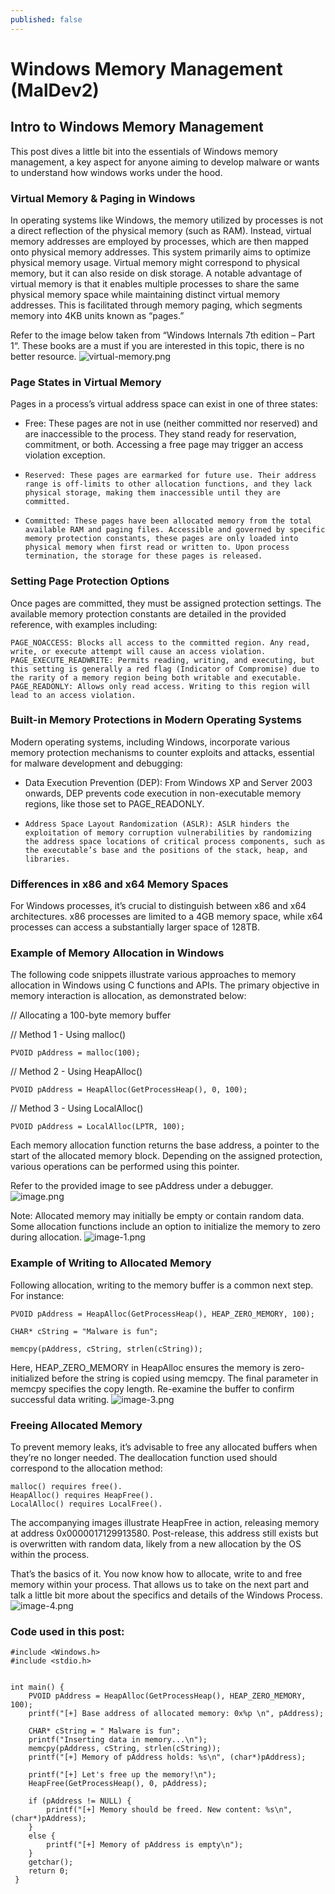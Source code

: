 ```yaml
---
published: false
---
```

# Windows Memory Management (MalDev2)

## Intro to Windows Memory Management

This post dives a little bit into the essentials of Windows memory management, a key aspect for anyone aiming to develop malware or wants to understand how windows works under the hood.

### Virtual Memory & Paging in Windows

In operating systems like Windows, the memory utilized by processes is not a direct reflection of the physical memory (such as RAM). Instead, virtual memory addresses are employed by processes, which are then mapped onto physical memory addresses. This system primarily aims to optimize physical memory usage. Virtual memory might correspond to physical memory, but it can also reside on disk storage. A notable advantage of virtual memory is that it enables multiple processes to share the same physical memory space while maintaining distinct virtual memory addresses. This is facilitated through memory paging, which segments memory into 4KB units known as “pages.”

Refer to the image below taken from “Windows Internals 7th edition – Part 1“. These books are a must if you are interested in this topic, there is no better resource.
![virtual-memory.png]({{site.baseurl}}/_posts/virtual-memory.png)

### Page States in Virtual Memory

Pages in a process’s virtual address space can exist in one of three states:

- Free: These pages are not in use (neither committed nor reserved) and are inaccessible to the process. They stand ready for reservation, commitment, or both. Accessing a free page may trigger an access violation exception.
-     Reserved: These pages are earmarked for future use. Their address range is off-limits to other allocation functions, and they lack physical storage, making them inaccessible until they are committed.
-     Committed: These pages have been allocated memory from the total available RAM and paging files. Accessible and governed by specific memory protection constants, these pages are only loaded into physical memory when first read or written to. Upon process termination, the storage for these pages is released.


### Setting Page Protection Options

Once pages are committed, they must be assigned protection settings. The available memory protection constants are detailed in the provided reference, with examples including:

    PAGE_NOACCESS: Blocks all access to the committed region. Any read, write, or execute attempt will cause an access violation.
    PAGE_EXECUTE_READWRITE: Permits reading, writing, and executing, but this setting is generally a red flag (Indicator of Compromise) due to the rarity of a memory region being both writable and executable.
    PAGE_READONLY: Allows only read access. Writing to this region will lead to an access violation.

### Built-in Memory Protections in Modern Operating Systems

Modern operating systems, including Windows, incorporate various memory protection mechanisms to counter exploits and attacks, essential for malware development and debugging:

 - Data Execution Prevention (DEP): From Windows XP and Server 2003 onwards, DEP prevents code execution in non-executable memory regions, like those set to PAGE_READONLY.
-     Address Space Layout Randomization (ASLR): ASLR hinders the exploitation of memory corruption vulnerabilities by randomizing the address space locations of critical process components, such as the executable’s base and the positions of the stack, heap, and libraries.


### Differences in x86 and x64 Memory Spaces

For Windows processes, it’s crucial to distinguish between x86 and x64 architectures. x86 processes are limited to a 4GB memory space, while x64 processes can access a substantially larger space of 128TB.
### Example of Memory Allocation in Windows

The following code snippets illustrate various approaches to memory allocation in Windows using C functions and APIs. The primary objective in memory interaction is allocation, as demonstrated below:

// Allocating a 100-byte memory buffer

// Method 1 - Using malloc()

    PVOID pAddress = malloc(100);

// Method 2 - Using HeapAlloc()

    PVOID pAddress = HeapAlloc(GetProcessHeap(), 0, 100);

// Method 3 - Using LocalAlloc()

    PVOID pAddress = LocalAlloc(LPTR, 100);

Each memory allocation function returns the base address, a pointer to the start of the allocated memory block. Depending on the assigned protection, various operations can be performed using this pointer.

Refer to the provided image to see pAddress under a debugger.
![image.png]({{site.baseurl}}/_posts/image.png)


Note: Allocated memory may initially be empty or contain random data. Some allocation functions include an option to initialize the memory to zero during allocation.
![image-1.png]({{site.baseurl}}/_posts/image-1.png)


### Example of Writing to Allocated Memory

Following allocation, writing to the memory buffer is a common next step. For instance:

    PVOID pAddress = HeapAlloc(GetProcessHeap(), HEAP_ZERO_MEMORY, 100);

    CHAR* cString = "Malware is fun";

    memcpy(pAddress, cString, strlen(cString));

Here, HEAP_ZERO_MEMORY in HeapAlloc ensures the memory is zero-initialized before the string is copied using memcpy. The final parameter in memcpy specifies the copy length. Re-examine the buffer to confirm successful data writing.
![image-3.png]({{site.baseurl}}/_posts/image-3.png)


### Freeing Allocated Memory

To prevent memory leaks, it’s advisable to free any allocated buffers when they’re no longer needed. The deallocation function used should correspond to the allocation method:

    malloc() requires free().
    HeapAlloc() requires HeapFree().
    LocalAlloc() requires LocalFree().

The accompanying images illustrate HeapFree in action, releasing memory at address 0x0000017129913580. Post-release, this address still exists but is overwritten with random data, likely from a new allocation by the OS within the process.

That’s the basics of it. You now know how to allocate, write to and free memory within your process. That allows us to take on the next part and talk a little bit more about the specifics and details of the Windows Process.
![image-4.png]({{site.baseurl}}/_posts/image-4.png)


###  Code used in this post:

    #include <Windows.h>
    #include <stdio.h>


    int main() {
        PVOID pAddress = HeapAlloc(GetProcessHeap(), HEAP_ZERO_MEMORY, 100);
        printf("[+] Base address of allocated memory: 0x%p \n", pAddress);

        CHAR* cString = " Malware is fun";
        printf("Inserting data in memory...\n");
        memcpy(pAddress, cString, strlen(cString));
        printf("[+] Memory of pAddress holds: %s\n", (char*)pAddress);

        printf("[+] Let's free up the memory!\n");
        HeapFree(GetProcessHeap(), 0, pAddress);

        if (pAddress != NULL) {
            printf("[+] Memory should be freed. New content: %s\n", (char*)pAddress);
        }
        else {
            printf("[+] Memory of pAddress is empty\n");
        }
        getchar();
        return 0;
     }